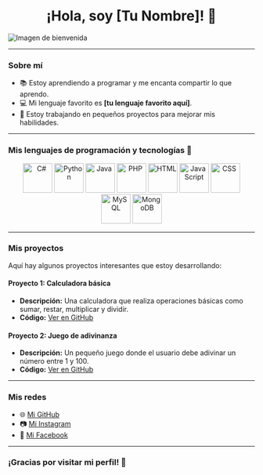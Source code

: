 <div align="center">
  <h1>¡Hola, soy [Tu Nombre]! 👋</h1>
</div>

<img src="https://via.placeholder.com/400x200.png?text=Bienvenido+a+mi+perfil" alt="Imagen de bienvenida" style="display: block; margin: 0 auto;">

---

### Sobre mí

- 📚 Estoy aprendiendo a programar y me encanta compartir lo que aprendo.
- 💻 Mi lenguaje favorito es **[tu lenguaje favorito aquí]**.
- 🚀 Estoy trabajando en pequeños proyectos para mejorar mis habilidades.

---

### Mis lenguajes de programación y tecnologías 🌟

<p align="center">
  <img src="https://cdn.jsdelivr.net/gh/devicons/devicon/icons/csharp/csharp-original.svg" alt="C#" title="C#" width="60" />
  <img src="https://cdn.jsdelivr.net/gh/devicons/devicon/icons/python/python-original.svg" alt="Python" title="Python" width="60" />
  <img src="https://cdn.jsdelivr.net/gh/devicons/devicon/icons/java/java-original.svg" alt="Java" title="Java" width="60" />
  <img src="https://cdn.jsdelivr.net/gh/devicons/devicon/icons/php/php-original.svg" alt="PHP" title="PHP" width="60" />
  <img src="https://cdn.jsdelivr.net/gh/devicons/devicon/icons/html5/html5-original.svg" alt="HTML" title="HTML" width="60" />
  <img src="https://cdn.jsdelivr.net/gh/devicons/devicon/icons/javascript/javascript-original.svg" alt="JavaScript" title="JavaScript" width="60" />
  <img src="https://cdn.jsdelivr.net/gh/devicons/devicon/icons/css3/css3-original.svg" alt="CSS" title="CSS" width="60" />
  <img src="https://cdn.jsdelivr.net/gh/devicons/devicon/icons/mysql/mysql-original.svg" alt="MySQL" title="MySQL" width="60" />
  <img src="https://cdn.jsdelivr.net/gh/devicons/devicon/icons/mongodb/mongodb-original.svg" alt="MongoDB" title="MongoDB" width="60" />
</p>

---

### Mis proyectos

Aquí hay algunos proyectos interesantes que estoy desarrollando:

#### Proyecto 1: Calculadora básica
- **Descripción:** Una calculadora que realiza operaciones básicas como sumar, restar, multiplicar y dividir.
- **Código:** [Ver en GitHub](https://github.com/tuusuario/proyecto-calculadora)

#### Proyecto 2: Juego de adivinanza
- **Descripción:** Un pequeño juego donde el usuario debe adivinar un número entre 1 y 100.
- **Código:** [Ver en GitHub](https://github.com/tuusuario/proyecto-adivinanza)

---

### Mis redes

- 🌐 [Mi GitHub](https://github.com/tuusuario)
- 📷 [Mi Instagram](https://instagram.com/tuusuario)
- 📘 [Mi Facebook](https://facebook.com/tuusuario)


---

### ¡Gracias por visitar mi perfil! 🌟

